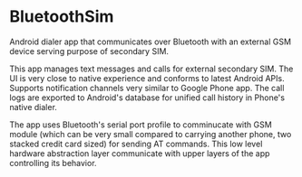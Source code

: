 # BluetoothSim

Android dialer app that communicates over Bluetooth with an external GSM device serving purpose of secondary SIM.

This app manages text messages and calls for external secondary SIM. The UI is very close to native experience and conforms to latest Android APIs. Supports notification channels very similar to Google Phone app. The call logs are exported to Android's database for unified call history in Phone's native dialer.

The app uses Bluetooth's serial port profile to comminucate with GSM module (which can be very small compared to carrying another phone, two stacked credit card sized) for sending AT commands. This low level hardware abstraction layer communicate with upper layers of the app controlling its behavior.
